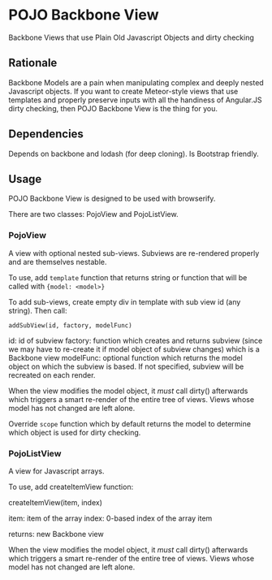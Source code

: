 # POJO Backbone View

Backbone Views that use Plain Old Javascript Objects and dirty checking

## Rationale

Backbone Models are a pain when manipulating complex and deeply nested Javascript objects. If you want to create Meteor-style views that use templates and properly preserve inputs with all the handiness of Angular.JS dirty checking, then POJO Backbone View is the thing for you.

## Dependencies

Depends on backbone and lodash (for deep cloning). Is Bootstrap friendly.

## Usage

POJO Backbone View is designed to be used with browserify.

There are two classes: PojoView and PojoListView.

### PojoView

A view with optional nested sub-views. Subviews are re-rendered properly and are themselves nestable.

To use, add `template` function that returns string or function that will be called with `{model: <model>}`

To add sub-views, create empty div in template with sub view id (any string). Then call:

`addSubView(id, factory, modelFunc)`

id: id of subview 
factory: function which creates and returns subview (since we may have to re-create it if model object of subview changes) which is a Backbone view
modelFunc: optional function which returns the model object on which the subview is based. If not specified, subview will be recreated on each render.

When the view modifies the model object, it *must* call dirty() afterwards which triggers a smart re-render of the entire tree of views. Views whose model has not changed are left alone.

Override `scope` function which by default returns the model to determine which object is used for dirty checking.

### PojoListView

A view for Javascript arrays.

To use, add createItemView function:

createItemView(item, index) 

item: item of the array 
index: 0-based index of the array item

returns: new Backbone view

When the view modifies the model object, it *must* call dirty() afterwards which triggers a smart re-render of the entire tree of views. Views whose model has not changed are left alone.
